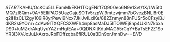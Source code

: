 $START$KAHU/OcKCu5LLEamMkEKH1TQgENiff7Q900eo6N9e13vt/tX/LW5t0MQ7zI8Qm+9A+5EIIiPAO5UazGajuSOTv5rzpWj9mtzwjmm7bGvezBNLl8r0Eq2lHlzCL12gy109iR8yrPewI9Ncx7JklJvILxiKe/882Znmyn88nFUSr5oCFzyiBJdKR2s9YOnr+4dAw9ITXQFCSXWFh4np8asMaDJ5ITOlWEj8np4UKlN7kbxaDS0+luMZdrAkqUyuYAZmHgtEAa+0QDNXItKduMAG55rCqY+BaTsEF2Z1SoYR3l3XVJxJuLkAxroJRbFDffzqba6flRUL0aBDn9orJmnDw==$END$